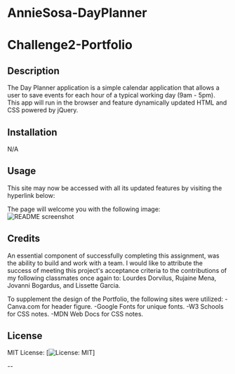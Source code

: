 # AnnieSosa-DayPlanner
# Challenge2-Portfolio

## Description

The Day Planner application is a simple calendar application that allows a user to save events for each hour of a typical working day (9am - 5pm). This app will run in the browser and feature dynamically updated HTML and CSS powered by jQuery.

## Installation

N/A

## Usage

This site may now be accessed with all its updated features by visiting the hyperlink below: 

<!-- https://asosadia88.github.io/------ -->

The page will welcome you with the following image:
<img src="./images/README%20Screenshot.png" alt="README screenshot">

## Credits

An essential component of successfully completing this assignment, was the ability to build and work with a team. I would like to attribute the success of meeting this project's acceptance criteria to the contributions of my following classmates once again to: Lourdes Dorvilus, Rujaine Mena, Jovanni Bogardus, and Lissette Garcia.
 
To supplement the design of the Portfolio, the following sites were utilized:
-Canva.com for header figure. 
-Google Fonts for unique fonts.
-W3 Schools for CSS notes.
-MDN Web Docs for CSS notes.

## License

MIT License: [![License: MIT](https://img.shields.io/badge/License-MIT-yellow.svg)]


--
